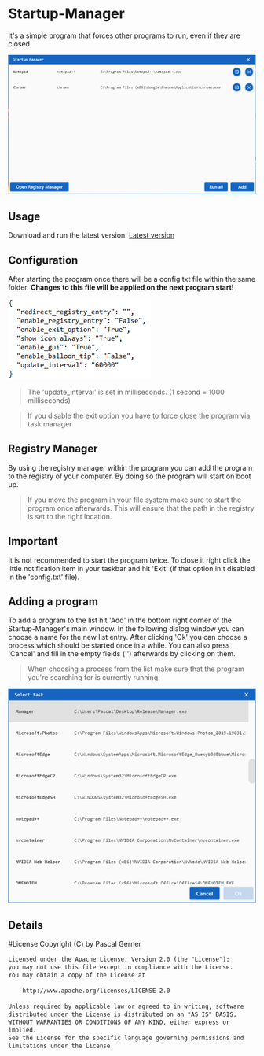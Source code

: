 # Startup-Manager
It's a simple program that forces other programs to run, even if they are closed

![Main Window](images/Startup-Manager.png)

## Usage
Download and run the latest version:
[Latest version](https://github.com/ProDev2/Startup-Manager/releases/latest)

## Configuration
After starting the program once there will be a config.txt file within the same folder. 
**Changes to this file will be applied on the next program start!**

![Config File](images/Startup-Manager_Config.png)

> The 'update_interval' is set in milliseconds. (1 second = 1000 milliseconds)

> If you disable the exit option you have to force close the program via task manager

## Registry Manager
By using the registry manager within the program you can add the program to the registry of your computer. By doing so the program will start on boot up.

> If you move the program in your file system make sure to start the program once afterwards. This will ensure that the path in the registry is set to the right location.

## Important
It is not recommended to start the program twice. To close it right click the little notification item in your taskbar and hit 'Exit' 
(if that option in't disabled in the 'config.txt' file).

## Adding a program
To add a program to the list hit 'Add' in the bottom right corner of the Startup-Manager's main window. In the following dialog window you can choose a name for the new list entry. After clicking 'Ok' you can choose a process which should be started once in a while. You can also press 'Cancel' and fill in the empty fields ('<empty>') afterwards by clicking on them.

> When choosing a process from the list make sure that the program you're searching for is currently running.

![Process / Task selector](images/Startup-Manager_Task_Chooser.png)

## Details
#License Copyright (C) by Pascal Gerner
```
Licensed under the Apache License, Version 2.0 (the "License");
you may not use this file except in compliance with the License.
You may obtain a copy of the License at

	http://www.apache.org/licenses/LICENSE-2.0

Unless required by applicable law or agreed to in writing, software
distributed under the License is distributed on an "AS IS" BASIS,
WITHOUT WARRANTIES OR CONDITIONS OF ANY KIND, either express or implied.
See the License for the specific language governing permissions and
limitations under the License.
```
